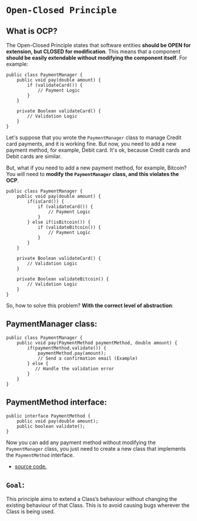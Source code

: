 # **`Open-Closed Principle`**
## What is OCP?
The Open-Closed Principle states that software entities **should be OPEN for extension, but CLOSED for modification**. This means that a component **should be easily extendable without modifying the component itself**. For example:
```
public class PaymentManager {
    public void pay(double amount) {
        if (validateCard()) {
            // Payment Logic
        }
    }

    private Boolean validateCard() {
        // Validation Logic
    }
}
```
Let's suppose that you wrote the `PaymentManager` class to manage Credit card payments, and it is working fine. But now, you need to add a new payment method, for example, Debit card. It's ok, because Credit cards and Debit cards are similar.

But, what if you need to add a new payment method, for example, Bitcoin? You will need to **modify the `PaymentManager` class, and this violates the OCP**.
```
public class PaymentManager {
    public void pay(double amount) {
        if(isCard()) {
            if (validateCard()) {
                // Payment Logic
            }
        } else if(isBitcoin()) {
            if (validateBitcoin()) {
                // Payment Logic
            }
        }
    }

    private Boolean validateCard() {
        // Validation Logic
    }

    private Boolean validateBitcoin() {
        // Validation Logic
    }
}
```
So, how to solve this problem? **With the correct level of abstraction**:

## PaymentManager class:
```
public class PaymentManager {
    public void pay(PaymentMethod paymentMethod, double amount) {
        if(paymentMethod.validate()) {
            paymentMethod.pay(amount);
            // Send a confirmation email (Example)
        } else {
           // Handle the validation error
        }
    }
}
```
## PaymentMethod interface:
```
public interface PaymentMethod {
    public void pay(double amount);
    public boolean validate();
}
```
Now you can add any payment method without modifying the `PaymentManager` class, you just need to create a new class that implements the `PaymentMethod` interface.
- [source code.](https://github.com/JahidulHasanSuhel/SOLID-Principles/tree/main/OpenClosed)

## **`Goal`**:
This principle aims to extend a Class’s behaviour without changing the existing behaviour of that Class. This is to avoid causing bugs wherever the Class is being used.
